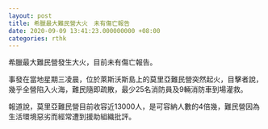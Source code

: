 ```yaml
---
layout: post
title: 希臘最大難民營大火　未有傷亡報告
date: 2020-09-09 13:41:23.000000000 +08:00
categories: rthk
---
```


希臘最大難民營發生大火，目前未有傷亡報告。

事發在當地星期三凌晨，位於萊斯沃斯島上的莫里亞難民營突然起火，目擊者說，幾乎全營陷入火海，難民隨即疏散，最少25名消防員及9輛消防車到場灌救。

報道說，莫里亞難民營目前收容近13000人，是可容納人數的4倍幾，難民營因為生活環境惡劣而經常遭到援助組織批評。
